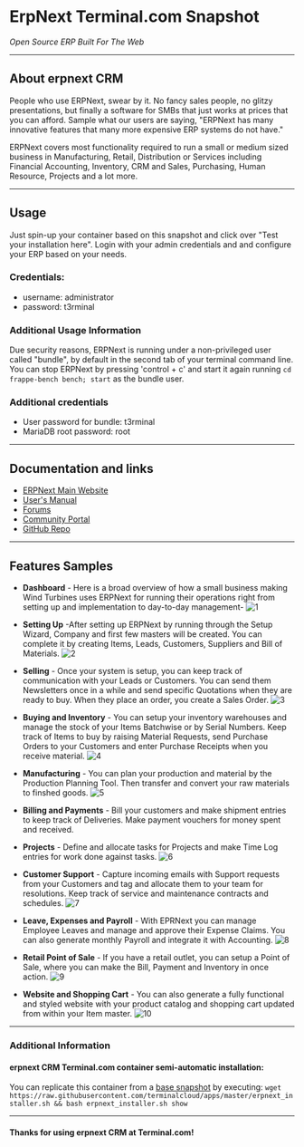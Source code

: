 # **ErpNext** Terminal.com Snapshot
*Open Source ERP Built For The Web*

---

## About erpnext CRM
People who use ERPNext, swear by it. No fancy sales people, no glitzy presentations, but finally a software for SMBs that just works at prices that you can afford. Sample what our users are saying, "ERPNext has many innovative features that many more expensive ERP systems do not have."

ERPNext covers most functionality required to run a small or medium sized business in Manufacturing, Retail, Distribution or Services including Financial Accounting, Inventory, CRM and Sales, Purchasing, Human Resource, Projects and a lot more.

---


## Usage

Just spin-up your container based on this snapshot and click over "Test your installation here".
Login with your admin credentials and and configure your ERP based on your needs.


### Credentials:

- username: administrator
- password: t3rminal


### Additional Usage Information
Due security reasons, ERPNext is running under a non-privileged user called "bundle", by default in the second tab of your terminal command line. You can stop ERPNext by pressing 'control + c' and start it again running `cd frappe-bench bench; start` as the bundle user.

### Additional credentials
- User password for bundle: t3rminal
- MariaDB root password: root


---

## Documentation and links
- [ERPNext Main Website](https://erpnext.com/)
- [User's Manual](https://erpnext.com/user-guide)
- [Forums](https://discuss.frappe.io/)
- [Community Portal](https://frappe.io/community)
- [GitHub Repo](https://github.com/frappe/erpnext)

---

## Features Samples
- **Dashboard** - Here is a broad overview of how a small business making Wind Turbines uses ERPNext for running their operations right from setting up and implementation to day-to-day management-
![1](https://erpnext.com/assets/erpnext_org/images/features/feature-1.png)

- **Setting Up** -After setting up ERPNext by running through the Setup Wizard, Company and first few masters will be created. You can complete it by creating Items, Leads, Customers, Suppliers and Bill of Materials.
![2](https://erpnext.com/assets/erpnext_org/images/features/feature-2.png)

- **Selling** - Once your system is setup, you can keep track of communication with your Leads or Customers. You can send them Newsletters once in a while and send specific Quotations when they are ready to buy. When they place an order, you create a Sales Order.
![3](https://erpnext.com/assets/erpnext_org/images/features/feature-3.png)

- **Buying and Inventory** - You can setup your inventory warehouses and manage the stock of your Items Batchwise or by Serial Numbers. Keep track of Items to buy by raising Material Requests, send Purchase Orders to your Customers and enter Purchase Receipts when you receive material.
![4](https://erpnext.com/assets/erpnext_org/images/features/feature-4.png)

- **Manufacturing** - You can plan your production and material by the Production Planning Tool. Then transfer and convert your raw materials to finshed goods.
![5](https://erpnext.com/assets/erpnext_org/images/features/feature-5.png)

- **Billing and Payments** - Bill your customers and make shipment entries to keep track of Deliveries. Make payment vouchers for money spent and received.

- **Projects** - Define and allocate tasks for Projects and make Time Log entries for work done against tasks.
![6](https://erpnext.com/assets/erpnext_org/images/features/feature-6.png)

- **Customer Support** - Capture incoming emails with Support requests from your Customers and tag and allocate them to your team for resolutions. Keep track of service and maintenance contracts and schedules.
![7](https://erpnext.com/assets/erpnext_org/images/features/feature-7.png)

- **Leave, Expenses and Payroll** - With EPRNext you can manage Employee Leaves and manage and approve their Expense Claims. You can also generate monthly Payroll and integrate it with Accounting.
![8](https://erpnext.com/assets/erpnext_org/images/features/feature-8.png)

- **Retail Point of Sale** - If you have a retail outlet, you can setup a Point of Sale, where you can make the Bill, Payment and Inventory in once action.
![9](https://erpnext.com/assets/erpnext_org/images/features/feature-9.png)

- **Website and Shopping Cart** - You can also generate a fully functional and styled website with your product catalog and shopping cart updated from within your Item master.
![10](https://erpnext.com/assets/erpnext_org/images/features/feature-10.png)


---

### Additional Information

#### erpnext CRM Terminal.com container semi-automatic installation:
You can replicate this container from a [base snapshot](https://www.terminal.com/tiny/FzpHiTXG1K) by executing:
`wget https://raw.githubusercontent.com/terminalcloud/apps/master/erpnext_installer.sh && bash erpnext_installer.sh show`

---

#### Thanks for using erpnext CRM at Terminal.com!
